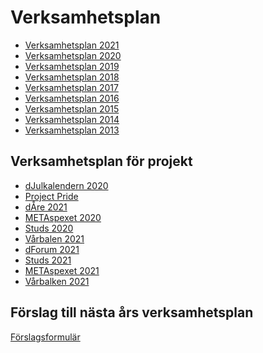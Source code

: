 Verksamhetsplan
===============

- [Verksamhetsplan 2021](https://static.datasektionen.se/verksamhetsplaner/verksamhetsplan2021.pdf)
- [Verksamhetsplan 2020](https://static.datasektionen.se/verksamhetsplaner/verksamhetsplan2020.pdf)
- [Verksamhetsplan 2019](https://static.datasektionen.se/verksamhetsplaner/verksamhetsplan2019)
- [Verksamhetsplan 2018](https://static.datasektionen.se/verksamhetsplaner/verksamhetsplan2018.pdf)
- [Verksamhetsplan 2017](https://static.datasektionen.se/verksamhetsplaner/verksamhetsplan2017.pdf)
- [Verksamhetsplan 2016](https://static.datasektionen.se/verksamhetsplaner/verksamhetsplan-2016.pdf)
- [Verksamhetsplan 2015](https://static.datasektionen.se/verksamhetsplaner/verksamhetsplan2015.pdf)
- [Verksamhetsplan 2014](https://static.datasektionen.se/verksamhetsplaner/verksamhetsplan2014v6.0.pdf)
- [Verksamhetsplan 2013](https://static.datasektionen.se/verksamhetsplaner/Verksamhetsplan2013.pdf)

Verksamhetsplan för projekt
---------------------------

- [dJulkalendern 2020](https://static.datasektionen.se/verksamhetsplaner/vp_djulkalendern_2020_v2.pdf)
- [Project Pride](https://static.datasektionen.se/verksamhetsplaner/vp_project_pride_2019)
- [dÅre 2021](https://static.datasektionen.se/verksamhetsplaner/vp_dare_2021.pdf)
- [METAspexet 2020](https://static.datasektionen.se/verksamhetsplaner/vp_metaspexet_1920.pdf)
- [Studs 2020](https://static.datasektionen.se/verksamhetsplaner/vp_studs_2020)
- [Vårbalen 2021](https://static.datasektionen.se/verksamhetsplaner/vp_varbal_2021)
- [dForum 2021](https://static.datasektionen.se/verksamhetsplaner/vp_dforum_2021)
- [Studs 2021](https://static.datasektionen.se/verksamhetsplaner/vp_studs_2021)
- [METAspexet 2021](https://static.datasektionen.se/verksamhetsplaner/vp_metaspexet_21.pdf)
- [Vårbalken 2021](https://static.datasektionen.se/verksamhetsplaner/vp_varbalken_2021)


Förslag till nästa års verksamhetsplan
---------------------------------------------
[Förslagsformulär](https://docs.google.com/forms/d/e/1FAIpQLSd67YT0g__uTZHC83H-HX2b34KpPEWwHM6y364wc1DGF2gKPA/viewform?usp=sf_link)
